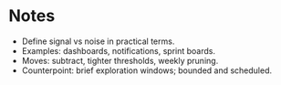 
# Notes
- Define signal vs noise in practical terms.
- Examples: dashboards, notifications, sprint boards.
- Moves: subtract, tighter thresholds, weekly pruning.
- Counterpoint: brief exploration windows; bounded and scheduled.
